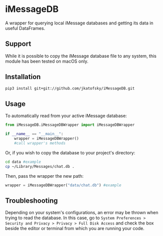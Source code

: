 # iMessageDB

A wrapper for querying local iMessage databases and getting its data in useful DataFrames.

## Support

While it is possible to copy the iMessage database file to any system, this module has been tested on macOS only.

## Installation

```bash
pip3 install git+git://github.com/jkatofsky/iMessageDB.git
```

## Usage

To automatically read from your active iMessage database:

```python
from iMessageDB.iMessageDBWrapper import iMessageDBWrapper

if __name__ == "__main__":
    wrapper = iMessageDBWrapper()
    #call wrapper's methods
```

Or, if you wish to copy the database to your project's directory:

```bash
cd data #example
cp ~/Library/Messages/chat.db .
```

Then, pass the wrapper the new path:

```python
wrapper = iMessageDBWrapper("data/chat.db") #example
```

## Troubleshooting

Depending on your system's configurations, an error may be thrown when trying to read the database. In this case, go to ```System Preferences > Security and Privacy > Privacy > Full Disk Access``` and check the box beside the editor or terminal from which you are running your code.
